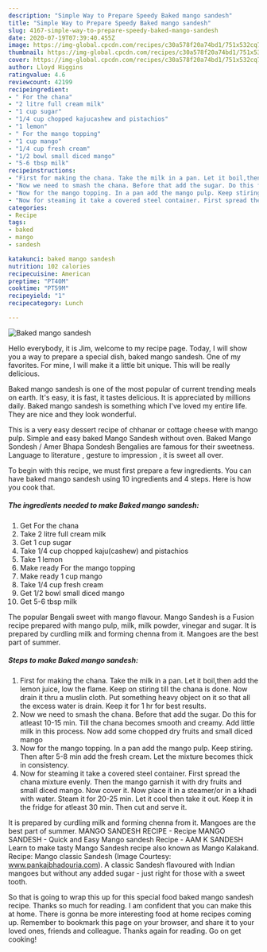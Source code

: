 ```yaml
---
description: "Simple Way to Prepare Speedy Baked mango sandesh"
title: "Simple Way to Prepare Speedy Baked mango sandesh"
slug: 4167-simple-way-to-prepare-speedy-baked-mango-sandesh
date: 2020-07-19T07:39:40.455Z
image: https://img-global.cpcdn.com/recipes/c30a578f20a74bd1/751x532cq70/baked-mango-sandesh-recipe-main-photo.jpg
thumbnail: https://img-global.cpcdn.com/recipes/c30a578f20a74bd1/751x532cq70/baked-mango-sandesh-recipe-main-photo.jpg
cover: https://img-global.cpcdn.com/recipes/c30a578f20a74bd1/751x532cq70/baked-mango-sandesh-recipe-main-photo.jpg
author: Lloyd Higgins
ratingvalue: 4.6
reviewcount: 42199
recipeingredient:
- " For the chana"
- "2 litre full cream milk"
- "1 cup sugar"
- "1/4 cup chopped kajucashew and pistachios"
- "1 lemon"
- " For the mango topping"
- "1 cup mango"
- "1/4 cup fresh cream"
- "1/2 bowl small diced mango"
- "5-6 tbsp milk"
recipeinstructions:
- "First for making the chana. Take the milk in a pan. Let it boil,then add the lemon juice, low the flame. Keep on stiring till the chana is done. Now drain it thru a muslin cloth. Put something heavy object on it so that all the excess water is drain. Keep it for 1 hr for best results."
- "Now we need to smash the chana. Before that add the sugar. Do this for atleast 10-15 min. Till the chana becomes smooth and creamy. Add little milk in this process. Now add some chopped dry fruits and small diced mango"
- "Now for the mango topping. In a pan add the mango pulp. Keep stiring. Then after 5-8 min add the fresh cream. Let the mixture becomes thick in consistency."
- "Now for steaming it take a covered steel container. First spread the chana mixture evenly. Then the mango garnish it with dry fruits and small diced mango. Now cover it. Now place it in a steamer/or in a khadi with water. Steam it for 20-25 min. Let it cool then take it out. Keep it in the fridge for atleast 30 min. Then cut and serve it."
categories:
- Recipe
tags:
- baked
- mango
- sandesh

katakunci: baked mango sandesh 
nutrition: 102 calories
recipecuisine: American
preptime: "PT40M"
cooktime: "PT59M"
recipeyield: "1"
recipecategory: Lunch

---
```



![Baked mango sandesh](https://img-global.cpcdn.com/recipes/c30a578f20a74bd1/751x532cq70/baked-mango-sandesh-recipe-main-photo.jpg)

Hello everybody, it is Jim, welcome to my recipe page. Today, I will show you a way to prepare a special dish, baked mango sandesh. One of my favorites. For mine, I will make it a little bit unique. This will be really delicious.

Baked mango sandesh is one of the most popular of current trending meals on earth. It's easy, it is fast, it tastes delicious. It is appreciated by millions daily. Baked mango sandesh is something which I've loved my entire life. They are nice and they look wonderful.

This is a very easy dessert recipe of chhanar or cottage cheese with mango pulp. Simple and easy baked Mango Sandesh without oven. Baked Mango Sondesh / Amer Bhapa Sondesh Bengalies are famous for their sweetness. Language to literature , gesture to impression , it is sweet all over.


To begin with this recipe, we must first prepare a few ingredients. You can have baked mango sandesh using 10 ingredients and 4 steps. Here is how you cook that.

<!--inarticleads1-->

##### The ingredients needed to make Baked mango sandesh:

1. Get  For the chana
1. Take 2 litre full cream milk
1. Get 1 cup sugar
1. Take 1/4 cup chopped kaju(cashew) and pistachios
1. Take 1 lemon
1. Make ready  For the mango topping
1. Make ready 1 cup mango
1. Take 1/4 cup fresh cream
1. Get 1/2 bowl small diced mango
1. Get 5-6 tbsp milk


The popular Bengali sweet with mango flavour. Mango Sandesh is a Fusion recipe prepared with mango pulp, milk, milk powder, vinegar and sugar. It is prepared by curdling milk and forming chenna from it. Mangoes are the best part of summer. 

<!--inarticleads2-->

##### Steps to make Baked mango sandesh:

1. First for making the chana. Take the milk in a pan. Let it boil,then add the lemon juice, low the flame. Keep on stiring till the chana is done. Now drain it thru a muslin cloth. Put something heavy object on it so that all the excess water is drain. Keep it for 1 hr for best results.
1. Now we need to smash the chana. Before that add the sugar. Do this for atleast 10-15 min. Till the chana becomes smooth and creamy. Add little milk in this process. Now add some chopped dry fruits and small diced mango
1. Now for the mango topping. In a pan add the mango pulp. Keep stiring. Then after 5-8 min add the fresh cream. Let the mixture becomes thick in consistency.
1. Now for steaming it take a covered steel container. First spread the chana mixture evenly. Then the mango garnish it with dry fruits and small diced mango. Now cover it. Now place it in a steamer/or in a khadi with water. Steam it for 20-25 min. Let it cool then take it out. Keep it in the fridge for atleast 30 min. Then cut and serve it.


It is prepared by curdling milk and forming chenna from it. Mangoes are the best part of summer. MANGO SANDESH RECIPE - Recipe MANGO SANDESH - Quick and Easy Mango sandesh Recipe - AAM K SANDESH Learn to make tasty Mango Sandesh recipe also known as Mango Kalakand. Recipe: Mango classic Sandesh (Image Courtesy: www.pankajbhadouria.com). A classic Sandesh flavoured with Indian mangoes but without any added sugar - just right for those with a sweet tooth. 

So that is going to wrap this up for this special food baked mango sandesh recipe. Thanks so much for reading. I am confident that you can make this at home. There is gonna be more interesting food at home recipes coming up. Remember to bookmark this page on your browser, and share it to your loved ones, friends and colleague. Thanks again for reading. Go on get cooking!
